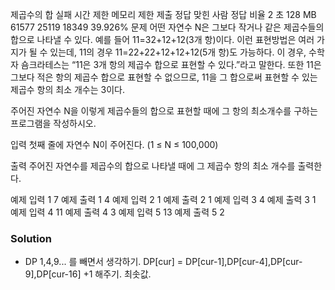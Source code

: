 제곱수의 합 실패
시간 제한	메모리 제한	제출	정답	맞힌 사람	정답 비율
2 초	128 MB	61577	25119	18349	39.926%
문제
어떤 자연수 N은 그보다 작거나 같은 제곱수들의 합으로 나타낼 수 있다. 예를 들어 11=32+12+12(3개 항)이다. 이런 표현방법은 여러 가지가 될 수 있는데, 11의 경우 11=22+22+12+12+12(5개 항)도 가능하다. 이 경우, 수학자 숌크라테스는 “11은 3개 항의 제곱수 합으로 표현할 수 있다.”라고 말한다. 또한 11은 그보다 적은 항의 제곱수 합으로 표현할 수 없으므로, 11을 그 합으로써 표현할 수 있는 제곱수 항의 최소 개수는 3이다.

주어진 자연수 N을 이렇게 제곱수들의 합으로 표현할 때에 그 항의 최소개수를 구하는 프로그램을 작성하시오.

입력
첫째 줄에 자연수 N이 주어진다. (1 ≤ N ≤ 100,000)

출력
주어진 자연수를 제곱수의 합으로 나타낼 때에 그 제곱수 항의 최소 개수를 출력한다.

예제 입력 1 
7
예제 출력 1 
4
예제 입력 2 
1
예제 출력 2 
1
예제 입력 3 
4
예제 출력 3 
1
예제 입력 4 
11
예제 출력 4 
3
예제 입력 5 
13
예제 출력 5 
2

### Solution
- DP
1,4,9... 를 빼면서 생각하기.
DP[cur] = DP[cur-1],DP[cur-4],DP[cur-9],DP[cur-16]	+1 해주기.
최솟값.